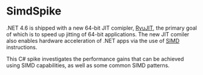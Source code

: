 # SimdSpike

.NET 4.6 is shipped with a new 64-bit JIT comipler, [RyuJIT](https://github.com/dotnet/coreclr/tree/master/src/jit), the primary goal of which is to speed up jitting of 64-bit applications. The new JIT comiler also enables hardware acceleration of .NET apps via the use of [SIMD](https://en.wikipedia.org/wiki/SIMD) instructions.

This C# spike investigates the performance gains that can be achieved using SIMD capabilities, as well as some common SIMD patterns.
